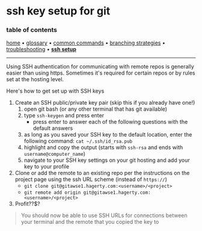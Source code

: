 # ssh key setup for git

### table of contents
[home](README.md) &bull;
[glossary](glossary.md) &bull;
[common commands](common_commands.md) &bull;
[branching strategies](branching_strategies.md) &bull;
[troubleshooting](troubleshooting.md) &bull;
**[ssh setup](ssh_setup.md)**

---


Using SSH authentication for communicating with remote repos is generally easier than using https. Sometimes it's required for certain repos or by rules set at the hosting level.

Here's how to get set up with SSH keys

1. Create an SSH public/private key pair (skip this if you already have one!)
    1. open git bash (or any other terminal that has git available)
    1. type `ssh-keygen` and press enter
        * press enter to answer each of the following questions with the default answers
    1. as long as you saved your SSH key to the default location, enter the following command: `cat ~/.ssh/id_rsa.pub`
    1. highlight and copy the output (starts with `ssh-rsa` and ends with `username@computer_name`)
    1. navigate to your SSH key settings on your git hosting and add your key to your profile
1. Clone or add the remote to an existing repo per the instructions on the project page using the ssh URL scheme (instead of `https://`)
    * `git clone git@gitawse1.hagerty.com:<username>/<project>`
    * `git remote add origin git@gitawse1.hagerty.com:<username>/<project>`
1. Profit??$?

> You should now be able to use SSH URLs for connections between your terminal and the remote that you copied the key to
